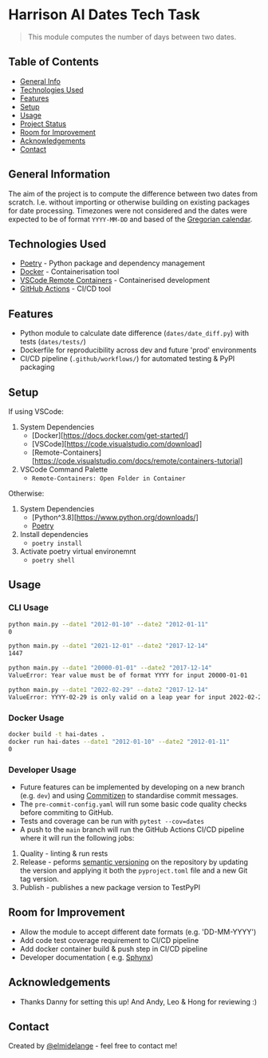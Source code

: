 # Harrison AI Dates Tech Task
> This module computes the number of days between two dates.

## Table of Contents
* [General Info](#general-information)
* [Technologies Used](#technologies-used)
* [Features](#features)
* [Setup](#setup)
* [Usage](#usage)
* [Project Status](#project-status)
* [Room for Improvement](#room-for-improvement)
* [Acknowledgements](#acknowledgements)
* [Contact](#contact)
<!-- * [License](#license) -->


## General Information
The aim of the project is to compute the difference between two dates from scratch. I.e. without importing or otherwise building on existing packages for date processing.
Timezones were not considered and the dates were expected to be of format `YYYY-MM-DD` and based of the [Gregorian calendar](https://en.wikipedia.org/wiki/Gregorian_calendar).


## Technologies Used
- [Poetry](https://python-poetry.org/) - Python package and dependency management
- [Docker](https://www.docker.com/) - Containerisation tool
- [VSCode Remote Containers](https://code.visualstudio.com/docs/remote/containers) - Containerised development
- [GitHub Actions](https://github.com/features/actions) - CI/CD tool


## Features
- Python module to calculate date difference (`dates/date_diff.py`) with tests (`dates/tests/`)
- Dockerfile for reproducibility across dev and future 'prod' environments
- CI/CD pipeline (`.github/workflows/`) for automated testing & PyPI packaging


## Setup
If using VSCode:

1. System Dependencies
    - [Docker][https://docs.docker.com/get-started/]
    - [VSCode][https://code.visualstudio.com/download]
    - [Remote-Containers][https://code.visualstudio.com/docs/remote/containers-tutorial]
2. VSCode Command Palette
    - `Remote-Containers: Open Folder in Container`

Otherwise:

1. System Dependencies
    - [Python^3.8][https://www.python.org/downloads/]
    - [Poetry](https://python-poetry.org/)
2. Install dependencies
    - `poetry install`
3. Activate poetry virtual environemnt
    - `poetry shell`


## Usage

### CLI Usage

```bash
python main.py --date1 "2012-01-10" --date2 "2012-01-11"
0
```

```bash
python main.py --date1 "2021-12-01" --date2 "2017-12-14"
1447
```

```bash
python main.py --date1 "20000-01-01" --date2 "2017-12-14"
ValueError: Year value must be of format YYYY for input 20000-01-01
```

```bash
python main.py --date1 "2022-02-29" --date2 "2017-12-14"
ValueError: YYYY-02-29 is only valid on a leap year for input 2022-02-29
```

### Docker Usage
```bash
docker build -t hai-dates .
docker run hai-dates --date1 "2012-01-10" --date2 "2012-01-11"
0
```

### Developer Usage
- Future features can be implemented by developing on a new branch (e.g. `dev`) and using [Commitizen](https://commitizen-tools.github.io/commitizen/) to standardise commit messages.
- The `pre-commit-config.yaml` will run some basic code quality checks before commiting to GitHub.
- Tests and coverage can be run with `pytest --cov=dates`
- A push to the `main` branch will run the GitHub Actions CI/CD pipeline where it will run the following jobs:
1. Quality - linting & run rests
2. Release - peforms [semantic versioning](https://python-semantic-release.readthedocs.io/en/latest/) on the repository by updating the version and applying it both the `pyproject.toml` file and a new Git tag version.
3. Publish - publishes a new package version to TestPyPI


## Room for Improvement
- Allow the module to accept different date formats (e.g. 'DD-MM-YYYY')
- Add code test coverage requirement to CI/CD pipeline
- Add docker container build & push step in CI/CD pipeline
- Developer documentation ( e.g. [Sphynx](https://www.sphinx-doc.org/en/master/))

## Acknowledgements
- Thanks Danny for setting this up! And Andy, Leo & Hong for reviewing :)


## Contact
Created by [@elmidelange](https://github.com/elmidelange) - feel free to contact me!
